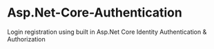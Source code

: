 # Asp.Net-Core-Authentication
Login registration  using built in  Asp.Net Core Identity  Authentication &amp; Authorization
